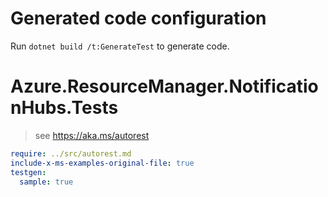 # Generated code configuration

Run `dotnet build /t:GenerateTest` to generate code.

# Azure.ResourceManager.NotificationHubs.Tests

> see https://aka.ms/autorest
``` yaml
require: ../src/autorest.md
include-x-ms-examples-original-file: true
testgen:
  sample: true
```